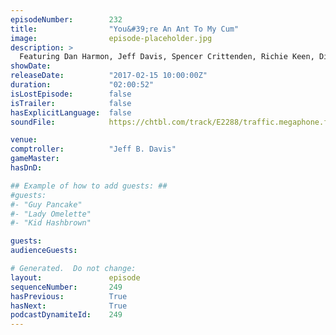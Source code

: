 ```yaml
---
episodeNumber:        232
title:                "You&#39;re An Ant To My Cum"
image:                episode-placeholder.jpg
description: >
  Featuring Dan Harmon, Jeff Davis, Spencer Crittenden, Richie Keen, Dino Stamatopoulos, Scott Adsit, Britta Phillips, Rob Schrab and Steve Levy.
showDate:             
releaseDate:          "2017-02-15 10:00:00Z"
duration:             "02:00:52"
isLostEpisode:        false
isTrailer:            false
hasExplicitLanguage:  false
soundFile:            https://chtbl.com/track/E2288/traffic.megaphone.fm/STA5112786742.mp3?updated=1596825121

venue:                
comptroller:          "Jeff B. Davis"
gameMaster:           
hasDnD:               

## Example of how to add guests: ##
#guests:
#- "Guy Pancake"
#- "Lady Omelette"
#- "Kid Hashbrown"

guests:
audienceGuests:

# Generated.  Do not change:
layout:               episode
sequenceNumber:       249
hasPrevious:          True
hasNext:              True
podcastDynamiteId:    249
---
```


<!-- The episode description will be rendered here -->
<!-- Add your content below here -->

